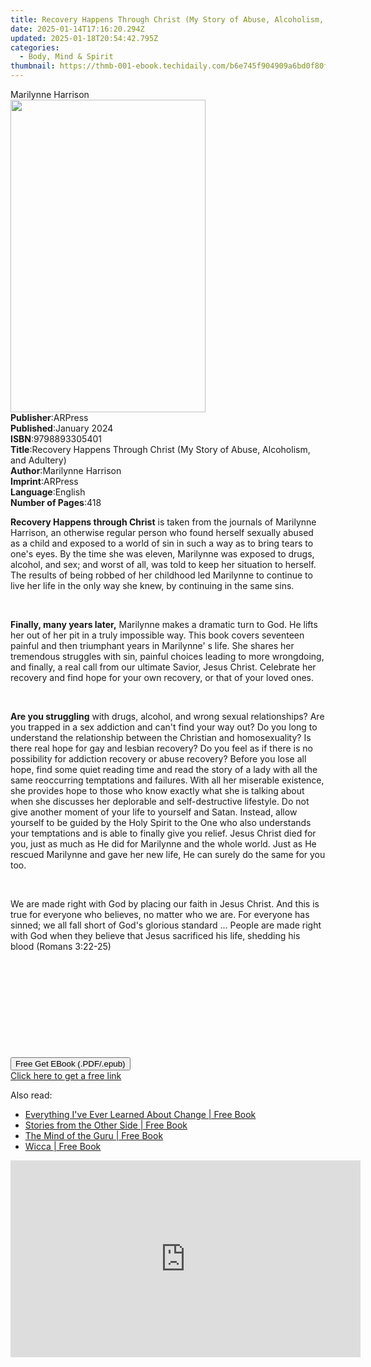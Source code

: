 ```yaml
---
title: Recovery Happens Through Christ (My Story of Abuse, Alcoholism, and Adultery) | Free Book
date: 2025-01-14T17:16:20.294Z
updated: 2025-01-18T20:54:42.795Z
categories:
  - Body, Mind & Spirit
thumbnail: https://thmb-001-ebook.techidaily.com/b6e745f904909a6bd0f80f886780c9d562bd5dccd91d61fc156c06080ce17b2a.jpg
---
```

<main id="book-container">
  <div class="flex flex-col">
    <div class="book-brief flex-1 py-6 px-4 sm:p-6 md:py-10 md:px-8">
      <!-- brief-->
      <div class="book-brief-main">Marilynne Harrison</div>
    </div>
    <div
      class="book-meta-info flex-1 grid gap-4 col-start-1 col-end-3 row-start-1 sm:mb-6 sm:grid-cols-4 lg:gap-6 lg:col-start-2 lg:row-end-6 lg:row-span-6 lg:mb-0"
    >
      <div
        class="book-meta-info-left place-content-center mt-4 p-4 text-sm leading-6 col-start-2 col-span-2 dark:text-slate-400"
      >
        <img
          class="w-full h-500 object-cover rounded-lg sm:h-255 sm:col-span-2 lg:col-span-full"
          src="https://img-001-ebook.techidaily.com/bc70a4b2cd64eb842a1d28e60851da363df638bd2633bc0b5a81dca15004a339.jpg"
          alt=""
          width="312"
          height="500"
        />
      </div>
      <div
        class="book-meta-info-right mt-2 col-start-1 row-start-2 col-span-3 self-center"
      >
        <!-- meta data  -->
        <div class="flex flex-col px-4 md:px-8">
          <div class="flex-1">
            <strong>Publisher</strong>:<span class="px-2">ARPress</span>
          </div>
          <div class="flex-1">
            <strong>Published</strong>:<span class="px-2">January 2024</span>
          </div>
          <div class="flex-1">
            <strong>ISBN</strong>:<span class="px-2">9798893305401</span>
          </div>
          <div class="flex-1">
            <strong>Title</strong>:<span class="px-2"
              >Recovery Happens Through Christ (My Story of Abuse, Alcoholism,
              and Adultery)</span
            >
          </div>
          <div class="flex-1">
            <strong>Author</strong>:<span class="px-2">Marilynne Harrison</span>
          </div>
          <div class="flex-1">
            <strong>Imprint</strong>:<span class="px-2">ARPress</span>
          </div>
          <div class="flex-1">
            <strong>Language</strong>:<span class="px-2">English</span>
          </div>
          <div class="flex-1">
            <strong>Number of Pages</strong>:<span class="px-2">418</span>
          </div>
        </div>
      </div>
    </div>
    <div class="book-description flex-1 py-6 px-4 sm:p-6 md:py-10 md:px-8">
      <div class="book-description-main">
        <div accordion-content="" id="description">
          <p class="ql-align-justify">
            <strong>Recovery Happens through Christ</strong> is taken from the
            journals of Marilynne Harrison, an otherwise regular person who
            found herself sexually abused as a child and exposed to a world of
            sin in such a way as to bring tears to one's eyes. By the time she
            was eleven, Marilynne was exposed to drugs, alcohol, and sex; and
            worst of all, was told to keep her situation to herself. The results
            of being robbed of her childhood led Marilynne to continue to live
            her life in the only way she knew, by continuing in the same sins.
          </p>
          <p class="ql-align-justify"><br /></p>
          <p class="ql-align-justify">
            <strong>Finally, many years later,</strong> Marilynne makes a
            dramatic turn to God. He lifts her out of her pit in a truly
            impossible way. This book covers seventeen painful and then
            triumphant years in Marilynne' s life. She shares her tremendous
            struggles with sin, painful choices leading to more wrongdoing, and
            finally, a real call from our ultimate Savior, Jesus Christ.
            Celebrate her recovery and find hope for your own recovery, or that
            of your loved ones.
          </p>
          <p class="ql-align-justify"><br /></p>
          <p class="ql-align-justify">
            <strong>Are you struggling</strong> with drugs, alcohol, and wrong
            sexual relationships? Are you trapped in a sex addiction and can't
            find your way out? Do you long to understand the relationship
            between the Christian and homosexuality? Is there real hope for gay
            and lesbian recovery? Do you feel as if there is no possibility for
            addiction recovery or abuse recovery? Before you lose all hope, find
            some quiet reading time and read the story of a lady with all the
            same reoccurring temptations and failures. With all her miserable
            existence, she provides hope to those who know exactly what she is
            talking about when she discusses her deplorable and self-destructive
            lifestyle. Do not give another moment of your life to yourself and
            Satan. Instead, allow yourself to be guided by the Holy Spirit to
            the One who also understands your temptations and is able to finally
            give you relief. Jesus Christ died for you, just as much as He did
            for Marilynne and the whole world. Just as He rescued Marilynne and
            gave her new life, He can surely do the same for you too.
          </p>
          <p class="ql-align-justify"><br /></p>
          <p class="ql-align-justify">
            We are made right with God by placing our faith in Jesus Christ. And
            this is true for everyone who believes, no matter who we are. For
            everyone has sinned; we all fall short of God's glorious standard
            ... People are made right with God when they believe that Jesus
            sacrificed his life, shedding his blood (Romans 3:22-25)
          </p>
          <p class="ql-align-justify"><br /></p>
          <p class="ql-align-justify"><br /></p>
          <p class="ql-align-justify"><br /></p>
          <p class="ql-align-justify"><br /></p>
          <p><br /></p>
        </div>
        <div class="accordion-fader"></div>
      </div>
    </div>
    <div class="book-excerpts flex-1 py-6 px-4 sm:p-6 md:py-10 md:px-8"></div>
    <div
      class="book-about-author flex-1 py-6 px-4 sm:p-6 md:py-10 md:px-8"
    ></div>
    <div class="book-free-get flex-1 py-6 px-4 sm:p-6 md:py-10 md:px-8">
      <button
        id="btn-free-get"
        class="bg-blue-500 hover:bg-blue-700 text-white font-bold py-2 px-4 rounded"
      >
        Free Get EBook (.PDF/.epub)
      </button>
      <div id="countdown-display" class="px-2 text-lg mt-2"></div>
      <a
        id="free-link"
        class="hidden bg-blue-500 hover:bg-blue-700 text-white font-bold py-2 px-4 rounded"
        href="https://www.ebooks.com/en-us/book/211472925/recovery-happens-through-christ-my-story-of-abuse-alcoholism-and-adultery/marilynne-harrison/"
        target="_blank"
        >Click here to get a free link</a
      >
    </div>
    <script>
      let countdownTime = 0;
      let countdownInterval = null;
      document
        .getElementById('btn-free-get')
        .addEventListener('click', startCountdown);
      function startCountdown() {
        countdownTime = new Date().getTime() + 60000 * 3;
        countdownInterval = setInterval(updateCountdown, 1000);
        document.getElementById('btn-free-get').disabled = true;
        document
          .getElementById('btn-free-get')
          .classList.add('bg-gray-500', 'cursor-not-allowed');
      }
      function updateCountdown() {
        let currentTime = new Date().getTime();
        let timeLeft = countdownTime - currentTime;
        let secondsLeft = Math.floor(timeLeft / 1000);
        document.getElementById('countdown-display').innerHTML =
          `Remaining time: ${secondsLeft} seconds.`;
        if (secondsLeft <= 0) {
          clearInterval(countdownInterval);
          document.getElementById('btn-free-get').classList.add('hidden');
          document.getElementById('free-link').classList.remove('hidden');
          document.getElementById('countdown-display').innerHTML = '';
        }
      }
    </script>
  </div>
</main>

<ins class="adsbygoogle"
      style="display:block"
      data-ad-client="ca-pub-7571918770474297"
      data-ad-slot="8358498916"
      data-ad-format="auto"
      data-full-width-responsive="true"></ins>
    

<span class="atpl-alsoreadstyle">Also read:</span>
<div><ul>
<li><a href="https://novels-ebooks.techidaily.com/96317850-9781848507234-everything-ive-ever-learned-about-change/"><u>Everything I've Ever Learned About Change | Free Book</u></a></li>
<li><a href="https://novels-ebooks.techidaily.com/96317847-9781848507210-stories-from-the-other-side/"><u>Stories from the Other Side | Free Book</u></a></li>
<li><a href="https://novels-ebooks.techidaily.com/96317854-9789381398104-the-mind-of-the-guru/"><u>The Mind of the Guru | Free Book</u></a></li>
<li><a href="https://novels-ebooks.techidaily.com/96320821-9781580059145-wicca/"><u>Wicca | Free Book</u></a></li>
</ul></div>

<!-- affiliate ads begin -->
<iframe width="560" height="315" src="https://www.youtube.com/embed/RvR5PNhspKE?si=uJcMYK9v-_Xq7fAg" title="YouTube video player" frameborder="0" allow="accelerometer; autoplay; clipboard-write; encrypted-media; gyroscope; picture-in-picture; web-share" referrerpolicy="strict-origin-when-cross-origin" allowfullscreen></iframe>
<!-- affiliate ads end -->


